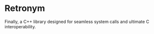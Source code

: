 # Retronym

Finally, a C++ library designed for seamless system calls and ultimate C interoperability.
